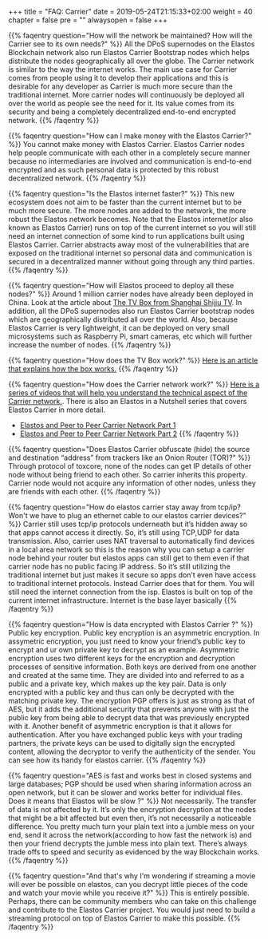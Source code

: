 +++
title = "FAQ: Carrier"
date = 2019-05-24T21:15:33+02:00
weight = 40
chapter = false
pre = ""
alwaysopen = false
+++ 

{{% faqentry question="How will the network be maintained? How will the Carrier see to its own needs?" %}}
All the DPoS supernodes on the Elastos Blockchain network also run Elastos Carrier Bootstrap nodes which helps distribute the nodes geographically all over the globe. The Carrier network is similar to the way the internet works. The main use case for Carrier comes from people using it to develop their applications and this is desirable for any developer as Carrier is much more secure than the traditional internet. More carrier nodes will continuously be deployed all over the world as people see the need for it. Its value comes from its security and being a completely decentralized end-to-end encrypted network.
{{% /faqentry %}}

{{% faqentry question="How can I make money with the Elastos Carrier?" %}}
You cannot make money with Elastos Carrier. Elastos Carrier nodes help people communicate with each other in a completely secure manner because no intermediaries are involved and communication is end-to-end encrypted and as such personal data is protected by this robust decentralized network.
{{% /faqentry %}}

{{% faqentry question="Is the Elastos internet faster?" %}}
This new ecosystem does not aim to be faster than the current internet but to be much more secure. The more nodes are added to the network, the more robust the Elastos network becomes. Note that the Elastos internet(or also known as Elastos Carrier) runs on top of the current internet so you will still need an internet connection of some kind to run applications built using Elastos Carrier. Carrier abstracts away most of the vulnerabilities that are exposed on the traditional internet so personal data and communication is secured in a decentralized manner without going through any third parties.
{{% /faqentry %}}

{{% faqentry question="How will Elastos proceed to deploy all these nodes?" %}}
Around 1 million carrier nodes have already been deployed in China. Look at the article about [The TV Box from Shanghai Shijiu TV](https://elanews.net/2018/08/08/elastos-tv-box-to-bring-1-million-carrier-nodes-by-end-of-year/). In addition, all the DPoS supernodes also run Elastos Carrier bootstrap nodes which are geographically distributed all over the world. Also, because Elastos Carrier is very lightweight, it can be deployed on very small microsystems such as Raspberry Pi, smart cameras, etc which will further increase the number of nodes.
{{% /faqentry %}}

{{% faqentry question="How does the TV Box work?" %}}
[Here is an article that explains how the box works.](https://elanews.net/2018/08/08/elastos-tv-box-to-bring-1-million-carrier-nodes-by-end-of-year/)
{{% /faqentry %}}

{{% faqentry question="How does the Carrier network work?" %}}
[Here is a series of videos that will help you understand the technical aspect of the Carrier network.](https://elanews.net/videos/elastos-carrier-explained-series/). There is also an Elastos in a Nutshell series that covers Elastos Carrier in more detail.
- [Elastos and Peer to Peer Carrier Network Part 1](https://cyberrepublic.press/peer-to-peer-carrier-network-part-1/)
- [Elastos and Peer to Peer Carrier Network Part 2](https://cyberrepublic.press/elastos-in-a-nutshell-carrier-network-part-2/)
{{% /faqentry %}}

{{% faqentry question="Does Elastos Carrier obfuscate (hide) the source and destination “address” from trackers like an Onion Router (TOR)?" %}}
Through protocol of toxcore, none of the nodes can get IP details of other node without being friend to each other. So carrier inherits this property. Carrier node would not acquire any information of other nodes, unless they are friends with each other.
{{% /faqentry %}}

{{% faqentry question="How do elastos carrier stay away from tcp/ip? Won't we have to plug an ethernet cable to our elastos carrier devices?" %}}
Carrier still uses tcp/ip protocols underneath but it’s hidden away so that apps cannot access it directly. So, it’s still using TCP,UDP for data transmission. Also, carrier uses NAT traversal to automatically find devices in a local area network so this is the reason why you can setup a carrier node behind your router but elastos apps can still get to them even if that carrier node has no public facing IP address. So it’s still utilizing the traditional internet but just makes it secure so apps don’t even have access to traditional internet protocols. Instead Carrier does that for them. You will still need the internet connection from the isp. Elastos is built on top of the current internet infrastructure. Internet is the base layer basically
{{% /faqentry %}}

{{% faqentry question="How is data encrypted with Elastos Carrier ?" %}}
Public key encryption. Public key encryption is an asymmetric encryption. In assymetric encryption, you just need to know your friend’s public key to encrypt and ur own private key to decrypt as an example. Asymmetric encryption uses two different keys for the encryption and decryption processes of sensitive information. Both keys are derived from one another and created at the same time. They are divided into and referred to as a public and a private key, which makes up the key pair. Data is only encrypted with a public key and thus can only be decrypted with the matching private key. The encryption PGP offers is just as strong as that of AES, but it adds the additional security that prevents anyone with just the public key from being able to decrypt data that was previously encrypted with it. Another benefit of asymmetric encryption is that it allows for authentication. After you have exchanged public keys with your trading partners, the private keys can be used to digitally sign the encrypted content, allowing the decryptor to verify the authenticity of the sender. You can see how its handy for elastos carrier.
{{% /faqentry %}}

{{% faqentry question="AES is fast and works best in closed systems and large databases; PGP should be used when sharing information across an open network, but it can be slower and works better for individual files. Does it means that Elastos will be slow ?" %}}
Not necessarily. The transfer of data is not affected by it. It’s only the encryption decryption at the nodes that might be a bit affected but even then, it’s not necessarily a noticeable difference. You pretty much turn your plain text into a jumble mess on your end, send it across the network(according to how fast the network is) and then your friend decrypts the jumble mess into plain text. There’s always trade offs to speed and security as evidenced by the way Blockchain works.
{{% /faqentry %}}

{{% faqentry question="And that's why I'm wondering if streaming a movie will ever be possible on elastos, can you decrypt little pieces of the code and watch your movie while you receive it?" %}}
This is entirely possible. Perhaps, there can be community members who can take on this challenge and contribute to the Elastos Carrier project. You would just need to build a streaming protocol on top of Elastos Carrier to make this possible.
{{% /faqentry %}}